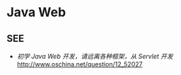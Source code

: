 # 	Java Web

##	SEE

*	*初学 Java Web 开发，请远离各种框架，从 Servlet 开发*  
	http://www.oschina.net/question/12_52027
